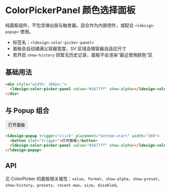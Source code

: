 # ColorPickerPanel 颜色选择面板

纯面板组件，不包含弹出层与触发器。适合作为内嵌控件，或配合 `<ldesign-popup>` 使用。

- 标签名：`<ldesign-color-picker-panel>`
- 面板会自动铺满父容器宽度，SV 区域会随容器自适应尺寸
- 若开启 `show-history` 但暂无历史记录，面板不会渲染“最近使用颜色”区

## 基础用法

<div class="demo-container">
  <div style="width: 360px;">
    <ldesign-color-picker-panel value="#1677ff" show-alpha></ldesign-color-picker-panel>
  </div>
</div>

```html
<div style="width: 360px;">
  <ldesign-color-picker-panel value="#1677ff" show-alpha></ldesign-color-picker-panel>
</div>
```

## 与 Popup 组合

<div class="demo-container">
  <ldesign-popup trigger="click" placement="bottom-start" width="380">
    <button slot="trigger" class="vp-raw" style="padding:4px 8px;border:1px solid #ddd;border-radius:6px;">打开面板</button>
    <ldesign-color-picker-panel value="#1677ff" show-alpha></ldesign-color-picker-panel>
  </ldesign-popup>
</div>

```html
<ldesign-popup trigger="click" placement="bottom-start" width="380">
  <button slot="trigger">打开面板</button>
  <ldesign-color-picker-panel value="#1677ff" show-alpha></ldesign-color-picker-panel>
</ldesign-popup>
```

## API

见 ColorPicker 的面板相关属性：`value`、`format`、`show-alpha`、`show-preset`、`show-history`、`presets`、`recent-max`、`size`、`disabled`。
